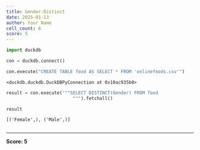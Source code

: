 ```yaml
---
title: Gender-Distinct
date: 2025-01-13
author: Your Name
cell_count: 6
score: 5
---
```


```python
import duckdb
```


```python
con = duckdb.connect()
```


```python
con.execute("CREATE TABLE food AS SELECT * FROM 'onlinefoods.csv'")
```




    <duckdb.duckdb.DuckDBPyConnection at 0x10ac935b0>




```python
result = con.execute("""SELECT DISTINCT(Gender) FROM food 
                         """).fetchall()
```


```python
result
```




    [('Female',), ('Male',)]




```python

```


---
**Score: 5**
